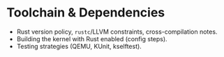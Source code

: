 # Toolchain & Dependencies

- Rust version policy, `rustc`/LLVM constraints, cross-compilation notes.
- Building the kernel with Rust enabled (config steps).
- Testing strategies (QEMU, KUnit, kselftest).

